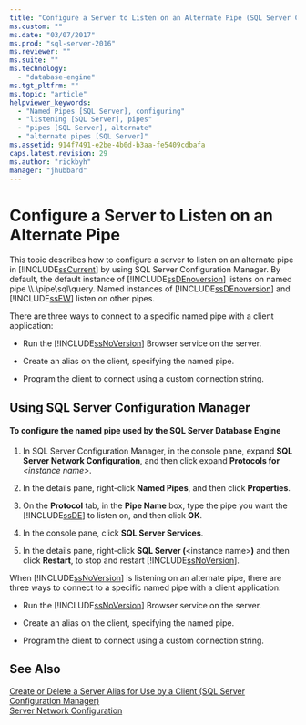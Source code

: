```yaml
---
title: "Configure a Server to Listen on an Alternate Pipe (SQL Server Configuration Manager) | Microsoft Docs"
ms.custom: ""
ms.date: "03/07/2017"
ms.prod: "sql-server-2016"
ms.reviewer: ""
ms.suite: ""
ms.technology: 
  - "database-engine"
ms.tgt_pltfrm: ""
ms.topic: "article"
helpviewer_keywords: 
  - "Named Pipes [SQL Server], configuring"
  - "listening [SQL Server], pipes"
  - "pipes [SQL Server], alternate"
  - "alternate pipes [SQL Server]"
ms.assetid: 914f7491-e2be-4b0d-b3aa-fe5409cdbafa
caps.latest.revision: 29
ms.author: "rickbyh"
manager: "jhubbard"
---
```

# Configure a Server to Listen on an Alternate Pipe
  This topic describes how to configure a server to listen on an alternate pipe in [!INCLUDE[ssCurrent](../../../advanced-analytics/r-services/includes/sscurrent-md.md)] by using SQL Server Configuration Manager. By default, the default instance of [!INCLUDE[ssDEnoversion](../../../analysis-services/instances/install/windows/includes/ssdenoversion-md.md)] listens on named pipe \\\\.\pipe\sql\query. Named instances of [!INCLUDE[ssDEnoversion](../../../analysis-services/instances/install/windows/includes/ssdenoversion-md.md)] and [!INCLUDE[ssEW](../../../analysis-services/instances/includes/ssew-md.md)] listen on other pipes.  
  
 There are three ways to connect to a specific named pipe with a client application:  
  
-   Run the [!INCLUDE[ssNoVersion](../../../advanced-analytics/r-services/includes/ssnoversion-md.md)] Browser service on the server.  
  
-   Create an alias on the client, specifying the named pipe.  
  
-   Program the client to connect using a custom connection string.  
  
##  <a name="SSMSProcedure"></a> Using SQL Server Configuration Manager  
  
#### To configure the named pipe used by the SQL Server Database Engine  
  
1.  In SQL Server Configuration Manager, in the console pane, expand **SQL Server Network Configuration**, and then click expand **Protocols for** *\<instance name>*.  
  
2.  In the details pane, right-click **Named Pipes**, and then click **Properties**.  
  
3.  On the **Protocol** tab, in the **Pipe Name** box, type the pipe you want the [!INCLUDE[ssDE](../../../analysis-services/instances/install/windows/includes/ssde-md.md)] to listen on, and then click **OK**.  
  
4.  In the console pane, click **SQL Server Services**.  
  
5.  In the details pane, right-click **SQL Server (**\<instance name>**)** and then click **Restart**, to stop and restart [!INCLUDE[ssNoVersion](../../../advanced-analytics/r-services/includes/ssnoversion-md.md)].  
  
 When [!INCLUDE[ssNoVersion](../../../advanced-analytics/r-services/includes/ssnoversion-md.md)] is listening on an alternate pipe, there are three ways to connect to a specific named pipe with a client application:  
  
-   Run the [!INCLUDE[ssNoVersion](../../../advanced-analytics/r-services/includes/ssnoversion-md.md)] Browser service on the server.  
  
-   Create an alias on the client, specifying the named pipe.  
  
-   Program the client to connect using a custom connection string.  
  
## See Also  
 [Create or Delete a Server Alias for Use by a Client &#40;SQL Server Configuration Manager&#41;](../../../database-engine/configure/windows/create-or-delete-a-server-alias-for-use-by-a-client.md)   
 [Server Network Configuration](../../../database-engine/configure/windows/server-network-configuration.md)  
  
  
